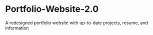 # Portfolio-Website-2.0
A redesigned portfolio website with up-to-date projects, resume, and information
